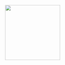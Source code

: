 <div>
  <img height="180em" src="https://github-readme-stats.vercel.app/api/top-langs/?username=juliogomes97&layout=compact&langs_count=7&theme=dark"/>
</div>

